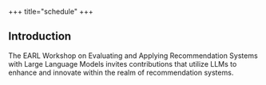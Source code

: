 +++
title="schedule"
+++

## Introduction

The EARL Workshop on Evaluating and Applying Recommendation Systems with Large Language Models invites contributions that utilize LLMs to enhance and innovate within the realm of recommendation systems.









